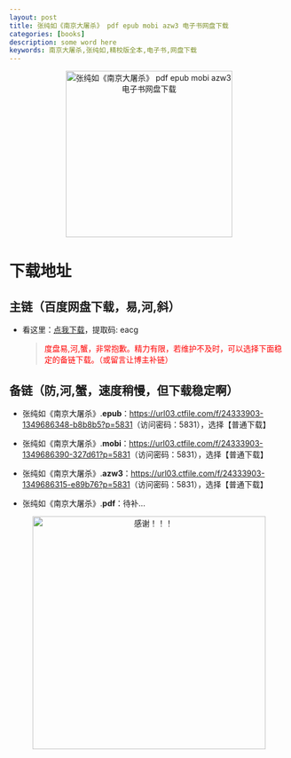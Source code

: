 ```yaml
---
layout: post
title: 张纯如《南京大屠杀》 pdf epub mobi azw3 电子书网盘下载
categories: [books]
description: some word here
keywords: 南京大屠杀,张纯如,精校版全本,电子书,网盘下载
---
```


<div align="center"><img src="https://qweree.cn/wp-content/uploads/2024/08/nan-jing-da-tu-sha-tuya.jpg" alt="张纯如《南京大屠杀》 pdf epub mobi azw3 电子书网盘下载" width="300px" height="auto"></div>

# 下载地址

## 主链（百度网盘下载，易,河,斜）

- 看这里：[点我下载](https://pan.baidu.com/s/1iMXUbSbtZQZjDcqDmnWUyw?pwd=eacg)，提取码: eacg

  > <p style="color:red" >度盘易,河,蟹，非常抱歉。精力有限，若维护不及时，可以选择下面稳定的备链下载。（或留言让博主补链）</p>

## 备链（防,河,蟹，速度稍慢，但下载稳定啊）

- 张纯如《南京大屠杀》.**epub**：<https://url03.ctfile.com/f/24333903-1349686348-b8b8b5?p=5831>（访问密码：5831），选择【普通下载】
- 张纯如《南京大屠杀》.**mobi**：<https://url03.ctfile.com/f/24333903-1349686390-327d61?p=5831>（访问密码：5831），选择【普通下载】
- 张纯如《南京大屠杀》.**azw3**：<https://url03.ctfile.com/f/24333903-1349686315-e89b76?p=5831>（访问密码：5831），选择【普通下载】

- 张纯如《南京大屠杀》.**pdf**：待补...

<div align="center"><img src="https://pic.imgdb.cn/item/661246bf68eb935713c7f81c.gif" alt="感谢！！！" width="420px" height="auto"/></div>
